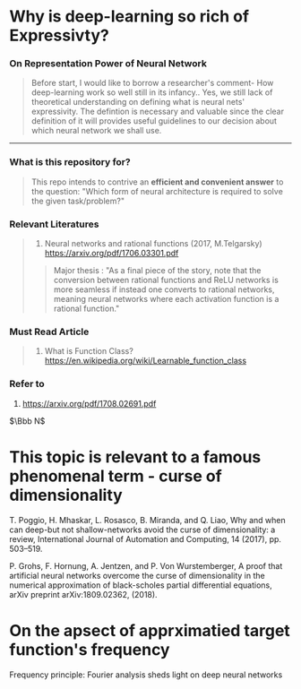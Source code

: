 
# Why is deep-learning so rich of Expressivty?

### On Representation Power of Neural Network
> Before start, I would like to borrow a researcher's comment- How deep-learning work so well still in its infancy.. Yes, we still lack of theoretical understanding on defining what is neural nets' expressivity. The defintion is necessary and valuable since the clear definition of it will provides useful guidelines to our decision about which neural network we shall use.
----

### What is this repository for?
> This repo intends to contrive an **efficient and convenient answer** to the question: "Which form of neural architecture is required to solve the given task/problem?"  

### Relevant Literatures

> 1. Neural networks and rational functions (2017, M.Telgarsky) https://arxiv.org/pdf/1706.03301.pdf <br/>
>> Major thesis :  "As a final piece of the story, note that the conversion between rational functions and ReLU networks is more seamless if instead one converts to rational networks, meaning neural networks where each activation function is a rational
function."


### Must Read Article 
> 1. What is Function Class?
https://en.wikipedia.org/wiki/Learnable_function_class


### Refer to
1. https://arxiv.org/pdf/1708.02691.pdf


$\Bbb N$

# This topic is relevant to a famous phenomenal term - curse of dimensionality

T. Poggio, H. Mhaskar, L. Rosasco, B. Miranda, and Q. Liao, Why and when can deep-but
not shallow-networks avoid the curse of dimensionality: a review, International Journal of
Automation and Computing, 14 (2017), pp. 503–519.

P. Grohs, F. Hornung, A. Jentzen, and P. Von Wurstemberger, A proof that artificial
neural networks overcome the curse of dimensionality in the numerical approximation of
black-scholes partial differential equations, arXiv preprint arXiv:1809.02362, (2018).


# On the apsect of apprximatied target function's frequency 
Frequency principle: Fourier analysis sheds light on deep neural networks

